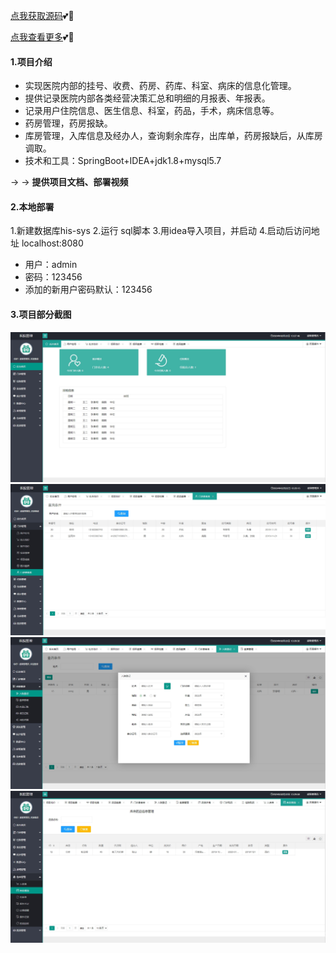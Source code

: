 [点我获取源码](https://x-x.fun/e/MVe7b12258F0q)💕🤞

[点我查看更多](http://blog.cyrobot.top/blog)💕🤞

#### 1.项目介绍
- 实现医院内部的挂号、收费、药房、药库、科室、病床的信息化管理。
- 提供记录医院内部各类经营决策汇总和明细的月报表、年报表。
- 记录用户住院信息、医生信息、科室，药品，手术，病床信息等。
- 药房管理，药房报缺。
- 库房管理，入库信息及经办人，查询剩余库存，出库单，药房报缺后，从库房调取。
- 技术和工具：SpringBoot+IDEA+jdk1.8+mysql5.7

→ → **提供项目文档、部署视频**

#### 2.本地部署
1.新建数据库his-sys
2.运行 sql脚本
3.用idea导入项目，并启动
4.启动后访问地址 localhost:8080
- 用户：admin
- 密码：123456
- 添加的新用户密码默认：123456

#### 3.项目部分截图
![输入图片说明](1.png)![输入图片说明](2.png)![输入图片说明](3.png)![输入图片说明](4.png)